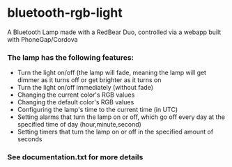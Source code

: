 # bluetooth-rgb-light
A Bluetooth Lamp made with a RedBear Duo, controlled via a webapp built with PhoneGap/Cordova

### The lamp has the following features:
* Turn the light on/off (the lamp will fade, meaning the lamp will get dimmer as it turns off or get brighter as it turns on
* Turn the light on/off immediately (without fade)
* Changing the current color's RGB values
* Changing the default color's RGB values
* Configuring the lamp's time to the current time (in UTC)
* Setting alarms that turn the lamp on or off, which go off every day at the specified time of day (hour,minute,second)
* Setting timers that turn the lamp on or off in the specified amount of seconds

### See documentation.txt for more details

